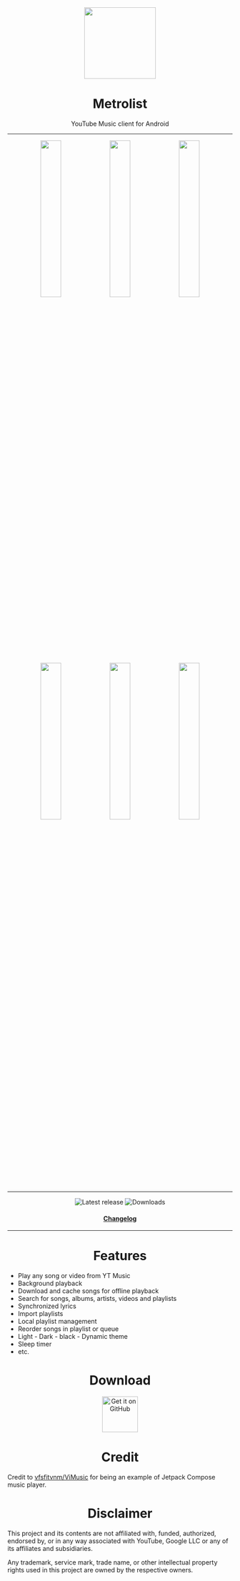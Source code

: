 <div align="center">
<img src="https://raw.githubusercontent.com/mostafaalagamy/Metrolist/main/ic_launcher.webp" width="160" height="160" style="display: block; margin: 0 auto"/>
<h1>Metrolist</h1>
<p>YouTube Music client for Android</p>
</div>

---

<p align="center">
  <img src="https://raw.githubusercontent.com/mostafaalagamy/Metrolist/main/Screenshot_7.webp" width="30%" />
  <img src="https://raw.githubusercontent.com/mostafaalagamy/Metrolist/main/Screenshot_8.webp" width="30%" />
  <img src="https://raw.githubusercontent.com/mostafaalagamy/Metrolist/main/Screenshot_10.webp" width="30%" />

  <img src="https://raw.githubusercontent.com/mostafaalagamy/Metrolist/main/Screenshot_9.webp" width="30%" />
  <img src="https://raw.githubusercontent.com/mostafaalagamy/Metrolist/main/Screenshot_5.webp" width="30%" />
  <img src="https://raw.githubusercontent.com/mostafaalagamy/Metrolist/main/Screenshot_6.webp" width="30%" />
</p>
</div>

---

<div align="center">
  
![Latest release](https://img.shields.io/github/v/release/mostafaalagamy/Metrolist?style=for-the-badge)
![Downloads](https://img.shields.io/github/downloads/mostafaalagamy/Metrolist/total?style=for-the-badge)

<h4 align="center"><a href="/CHANGELOG.md">Changelog</a>

</div>

---

<div align="center">
<h1>Features</h1>
</div>

- Play any song or video from YT Music
- Background playback
- Download and cache songs for offline playback
- Search for songs, albums, artists, videos and playlists
- Synchronized lyrics
- Import playlists
- Local playlist management
- Reorder songs in playlist or queue
- Light - Dark - black - Dynamic theme
- Sleep timer
- etc.

<div align="center">
<h1>Download</h1>

  [<img src="https://github.com/machiav3lli/oandbackupx/blob/034b226cea5c1b30eb4f6a6f313e4dadcbb0ece4/badge_github.png"
    alt="Get it on GitHub"
    height="80">](https://github.com/mostafaalagamy/Metrolist/releases/latest)
</div>

<div align="center">
<h1>Credit</h1>
</div>

Credit to [vfsfitvnm/ViMusic](https://github.com/vfsfitvnm/ViMusic) for being an
example of Jetpack Compose music player.

<div align="center">
<h1>Disclaimer</h1>
</div>
  
This project and its contents are not affiliated with, funded, authorized, endorsed by, or in any way associated with YouTube, Google LLC or any of its affiliates and subsidiaries.

Any trademark, service mark, trade name, or other intellectual property rights used in this project are owned by the respective owners.
